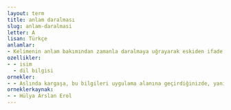 ```yaml
---
layout: term
title: anlam daralması
slug: anlam-daralmasi
letter: A
lisan: Türkçe
anlamlar:
- Kelimenin anlam bakımından zamanla daralmaya uğrayarak eskiden ifade ettiği anlamın sadece bir bölümünü anlatır duruma gelmesi
ozellikler:
- - isim
  - dil bilgisi
ornekler:
- - Aslında kargaşa, bu bilgileri uygulama alanına geçirdiğinizde, yani kelimede anlam daralması mı, özelleşme mi olduğunu tespit etmeye kalktığınızda tam olarak kendisini belli eder.
orneklerkaynak:
- - Hülya Arslan Erol
---
```


